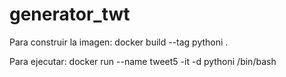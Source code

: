 # generator_twt

Para construir la imagen: docker build --tag pythoni .

Para ejecutar: docker run --name tweet5 -it -d pythoni /bin/bash
